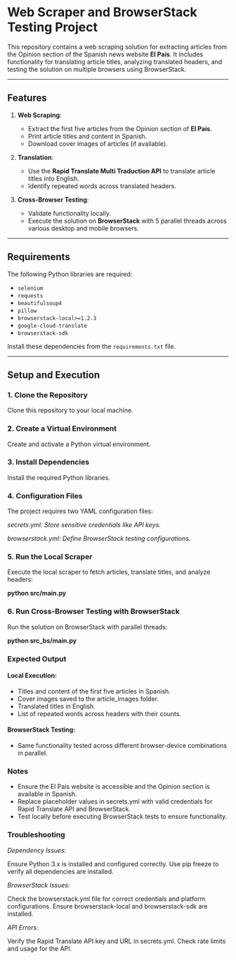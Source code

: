 # Web Scraper and BrowserStack Testing Project

This repository contains a web scraping solution for extracting articles from the Opinion section of the Spanish news website **El País**. It includes functionality for translating article titles, analyzing translated headers, and testing the solution on multiple browsers using BrowserStack.

---

## Features
1. **Web Scraping**:
   - Extract the first five articles from the Opinion section of **El País**.
   - Print article titles and content in Spanish.
   - Download cover images of articles (if available).

2. **Translation**:
   - Use the **Rapid Translate Multi Traduction API** to translate article titles into English.
   - Identify repeated words across translated headers.

3. **Cross-Browser Testing**:
   - Validate functionality locally.
   - Execute the solution on **BrowserStack** with 5 parallel threads across various desktop and mobile browsers.

---

## Requirements
The following Python libraries are required:
- `selenium`
- `requests`
- `beautifulsoup4`
- `pillow`
- `browserstack-local>=1.2.3`
- `google-cloud-translate`
- `browserstack-sdk`

Install these dependencies from the `requirements.txt` file.

---

## Setup and Execution

### 1. Clone the Repository
Clone this repository to your local machine.

### 2. Create a Virtual Environment
Create and activate a Python virtual environment.

### 3. Install Dependencies
Install the required Python libraries.

### 4. Configuration Files
The project requires two YAML configuration files:

*secrets.yml: Store sensitive credentials like API keys.*
  
*browserstack.yml: Define BrowserStack testing configurations.*

### 5. Run the Local Scraper
Execute the local scraper to fetch articles, translate titles, and analyze headers:

**python src/main.py**

### 6. Run Cross-Browser Testing with BrowserStack
Run the solution on BrowserStack with parallel threads:

**python src_bs/main.py**

### Expected Output
#### Local Execution:

- Titles and content of the first five articles in Spanish.
- Cover images saved to the article_images folder.
- Translated titles in English.
- List of repeated words across headers with their counts.

#### BrowserStack Testing:

- Same functionality tested across different browser-device combinations in parallel.

### Notes
- Ensure the El País website is accessible and the Opinion section is available in Spanish.
- Replace placeholder values in secrets.yml with valid credentials for Rapid Translate API and BrowserStack.
- Test locally before executing BrowserStack tests to ensure functionality.

### Troubleshooting
*Dependency Issues:*

Ensure Python 3.x is installed and configured correctly.
Use pip freeze to verify all dependencies are installed.

*BrowserStack Issues:*

Check the browserstack.yml file for correct credentials and platform configurations.
Ensure browserstack-local and browserstack-sdk are installed.

*API Errors:*

Verify the Rapid Translate API key and URL in secrets.yml.
Check rate limits and usage for the API.
